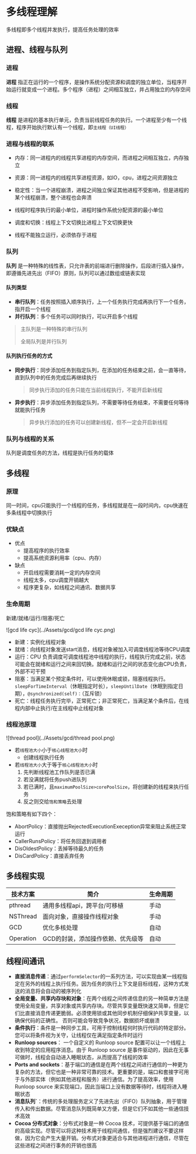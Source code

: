 # 多线程理解

多线程即多个线程并发执行，提高任务处理的效率

## 进程、线程与队列

### 进程

**进程** 指正在运行的一个程序，是操作系统分配资源和调度的独立单位，当程序开始运行就变成一个进程。多个程序（进程）之间相互独立，并占用独立的内存空间

### 线程

**线程** 是进程的基本执行单元，负责当前线程任务的执行。一个进程至少有一个线程，程序开始执行默认有一个线程，即`主线程（UI线程）`

### 进程与线程的联系

- 内存：同一进程内的线程共享进程的内存空间，而进程之间相互独立，内存独立
- 资源：同一进程内的线程共享进程资源，如IO，cpu，进程之间资源独立
- 稳定性：当一个进程崩溃，进程之间独立保证其他进程不受影响，但是进程的某个线程崩溃，整个进程也会奔溃
- 线程时程序执行的最小单位，进程时操作系统分配资源的最小单位

- 调度和切换：线程上下文切换比进程上下文切换更快
- 线程不能独立运行，必须依存于进程

### 队列

**队列** 是一种特殊的线性表，只允许表的前端进行删除操作，后段进行插入操作，即遵循先进先出（FIFO）原则，队列可以通过数组或链表实现

#### 队列类型

- **串行队列**：任务按照插入顺序执行，上一个任务执行完成再执行下一个任务，指开启一个线程
- **并行队列**：多个任务可以同时执行，可以开启多个线程

> 主队列是一种特殊的串行队列
>
> 全局队列是并行队列

#### 队列执行任务的方式

- **同步执行**：同步添加任务到指定队列，在添加的任务结束之前，会一直等待，直到队列中的任务完成后再继续执行

  > 同步执行添加的任务只能在当前线程执行，不能开启新线程

- **异步执行**：异步添加任务到指定队列，不需要等待任务结束，不需要任何等待就能执行任务

  > 异步执行添加的任务可以创建新线程，但不一定会开启新线程

### 队列与线程的关系

队列是调度任务的方法，线程是执行任务的载体

## 多线程

### 原理

同一时间，cpu只能执行一个线程的任务，多线程就是在一段时间内，cpu快速在多条线程中切换执行

### 优缺点

- 优点
  - 提高程序的执行效率
  - 提高系统资源利用率（cpu、内存）
- 缺点
  - 开启线程需要消耗一定的内存空间
  - 线程太多，cpu调度开销越大
  - 程序更复杂，如线程之间通讯、数据共享

### 生命周期

新建/就绪/运行/阻塞/死亡

![gcd life cyc](../Assets/gcd/gcd life cyc.png)

- 新建：实例化线程对象
- 就绪：向线程对象发送start消息，线程对象被加入可调度线程池等待CPU调度
- 运行：CPU 负责调度可调度线程池中线程的执行，线程执行完成之前，状态可能会在就绪和运行之间来回切换。就绪和运行之间的状态变化由CPU负责，外部不可干预
- 阻塞：当满足某个预定条件时，可以使用休眠或锁，阻塞线程执行。`sleepForTimeInterval`（休眠指定时长），`sleepUntilDate`（休眠到指定日期），`@synchronized(self)：`（互斥锁）
- 死亡：线程任务执行完毕，正常死亡；非正常死亡，当满足某个条件后，在线程内部中止执行/在主线程中止线程对象

### 线程池原理

![thread pool](../Assets/gcd/thread pool.png)

- 若`线程池大小`小于`核心线程池大小`时
  - 创建线程执行任务
- 若`线程池大小`大于等于`核心线程池大小`时
  1. 先判断线程池工作队列是否已满
  2. 若没满就将任务push进队列
  3. 若已满时，且`maximumPoolSize>corePoolSize`，将创建新的线程来执行任务
  4. 反之则交给`饱和策略`去处理

饱和策略有如下四个：

- AbortPolicy：直接抛出RejectedExecutionExeception异常来阻止系统正常运行
- CallerRunsPolicy：将任务回退到调用者
- DisOldestPolicy：丢掉等待最久的任务
- DisCardPolicy：直接丢弃任务

## 多线程实现

| 技术方案  | 简介                              | 生命周期 |
| --------- | --------------------------------- | -------- |
| pthread   | 通用多线程api，跨平台/可移植      | 手动     |
| NSThread  | 面向对象，直接操作线程对象        | 手动     |
| GCD       | 优化多核处理                      | 自动     |
| Operation | GCD的封装，添加操作依赖、优先级等 | 自动     |

## 线程间通讯

- **直接消息传递**：通过`performSelector`的一系列方法，可以实现由某一线程指定在另外的线程上执行任务。因为任务的执行上下文是目标线程，这种方式发送的消息将会自动的被序列化
- **全局变量、共享内存块和对象**：在两个线程之间传递信息的另一种简单方法是使用全局变量，共享对象或共享内存块。尽管共享变量既快速又简单，但是它们比直接消息传递更脆弱。必须使用锁或其他同步机制仔细保护共享变量，以确保代码的正确性。 否则可能会导致竞争状况，数据损坏或崩溃
- **条件执行**：条件是一种同步工具，可用于控制线程何时执行代码的特定部分。您可以将条件视为关守，让线程仅在满足指定条件时运行
- **Runloop sources**： 一个自定义的 Runloop source 配置可以让一个线程上收到特定的应用程序消息。由于 Runloop source 是事件驱动的，因此在无事可做时，线程会自动进入睡眠状态，从而提高了线程的效率
- **Ports and sockets**：基于端口的通信是在两个线程之间进行通信的一种更为复杂的方法，但它也是一种非常可靠的技术。更重要的是，端口和套接字可用于与外部实体（例如其他进程和服务）进行通信。为了提高效率，使用 Runloop source 来实现端口，因此当端口上没有数据等待时，线程将进入睡眠状态
- **消息队列`**：传统的多处理服务定义了先进先出（FIFO）队列抽象，用于管理传入和传出数据。尽管消息队列既简单又方便，但是它们不如其他一些通信技术高效
- **Cocoa 分布式对象**：分布式对象是一种 Cocoa 技术，可提供基于端口的通信的高级实现。尽管可以将这种技术用于线程间通信，但是强烈建议不要这样做，因为它会产生大量开销。分布式对象更适合与其他进程进行通信，尽管在这些进程之间进行事务的开销也很高